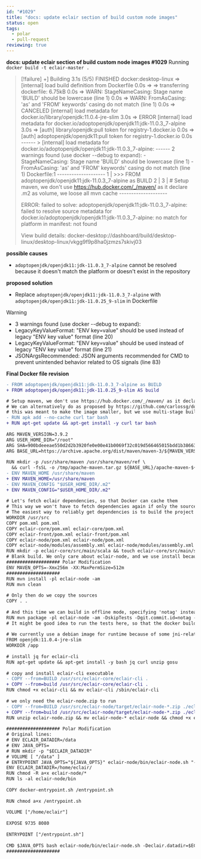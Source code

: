 ```yaml
---
id: "#1029"
title: "docs: update eclair section of build custom node images"
status: open
tags:
  - polar
  - pull-request
reviewing: true
---
```


**docs: update eclair section of build custom node images #1029**
Running `docker build -t eclair-master .`

> [!failure]
> +] Building 3.1s (5/5) FINISHED docker:desktop-linux => [internal] load build definition from Dockerfile 0.0s => => transferring dockerfile: 6.75kB 0.0s 
>  => WARN: StageNameCasing: Stage name 'BUILD' should be lowercase (line 1) 0.0s
>  => WARN: FromAsCasing: 'as' and 'FROM' keywords' casing do not match (line 1) 0.0s 
>  => CANCELED [internal] load metadata for docker.io/library/openjdk:11.0.4-jre-slim 3.0s 
>  => ERROR [internal] load metadata for docker.io/adoptopenjdk/openjdk11:jdk-11.0.3_7-alpine 3.0s 
>  => [auth] library/openjdk:pull token for registry-1.docker.io 0.0s 
>  => [auth] adoptopenjdk/openjdk11:pull token for registry-1.docker.io 0.0s ------ > [internal] load metadata for docker.io/adoptopenjdk/openjdk11:jdk-11.0.3_7-alpine: ------ 2 warnings found (use docker --debug to expand): - StageNameCasing: Stage name 'BUILD' should be lowercase (line 1) - FromAsCasing: 'as' and 'FROM' keywords' casing do not match (line 1) 
> Dockerfile:1 -------------------- 
> 1 | >>> FROM adoptopenjdk/openjdk11:jdk-11.0.3_7-alpine as BUILD 2 | 
> 3 | # Setup maven, we don't use https://hub.docker.com/_/maven/ as it declare .m2 as volume, we loose all mvn cache -------------------- 
> 
> ERROR: failed to solve: adoptopenjdk/openjdk11:jdk-11.0.3_7-alpine: failed to resolve source metadata for docker.io/adoptopenjdk/openjdk11:jdk-11.0.3_7-alpine: no match for platform in manifest: not found 
> 
> View build details: docker-desktop://dashboard/build/desktop-linux/desktop-linux/vkgg9f9p8ha0jzmzs7skivj03

**possible causes**
- `adoptopenjdk/openjdk11:jdk-11.0.3_7-alpine` cannot be resolved because it doesn't match the platform or doesn't exist in the repository
  
**proposed solution**
- Replace `adoptopenjdk/openjdk11:jdk-11.0.3_7-alpine` with `adoptopenjdk/openjdk11:jdk-11.0.25_9-slim` in Dockerfile
  
> [!warning]
> - 3 warnings found (use docker --debug to expand):
> - LegacyKeyValueFormat: "ENV key=value" should be used instead of legacy "ENV key value" format (line 20)
> - LegacyKeyValueFormat: "ENV key=value" should be used instead of legacy "ENV key value" format (line 21)
> - JSONArgsRecommended: JSON arguments recommended for CMD to prevent unintended behavior related to OS signals (line 83)

**Final Docker file revision**

```diff
- FROM adoptopenjdk/openjdk11:jdk-11.0.3_7-alpine as BUILD  
+ FROM adoptopenjdk/openjdk11:jdk-11.0.25_9-slim AS build

# Setup maven, we don't use https://hub.docker.com/_/maven/ as it declare .m2 as volume, we loose all mvn cache  
# We can alternatively do as proposed by https://github.com/carlossg/docker-maven#packaging-a-local-repository-with-the-image  
# this was meant to make the image smaller, but we use multi-stage build so we don't care  
- RUN apk add --no-cache curl tar bash
+ RUN apt-get update && apt-get install -y curl tar bash
  
ARG MAVEN_VERSION=3.9.2  
ARG USER_HOME_DIR="/root"  
ARG SHA=900bdeeeae550d2d2b3920fe0e00e41b0069f32c019d566465015bdd1b3866395cbe016e22d95d25d51d3a5e614af2c83ec9b282d73309f644859bbad08b63db  
ARG BASE_URL=https://archive.apache.org/dist/maven/maven-3/${MAVEN_VERSION}/binaries  
  
RUN mkdir -p /usr/share/maven /usr/share/maven/ref \  
  && curl -fsSL -o /tmp/apache-maven.tar.gz ${BASE_URL}/apache-maven-${MAVEN_VERSION}-bin.tar.gz \  && echo "${SHA}  /tmp/apache-maven.tar.gz" | sha512sum -c - \  && tar -xzf /tmp/apache-maven.tar.gz -C /usr/share/maven --strip-components=1 \  && rm -f /tmp/apache-maven.tar.gz \  && ln -s /usr/share/maven/bin/mvn /usr/bin/mvn  
- ENV MAVEN_HOME /usr/share/maven
+ ENV MAVEN_HOME=/usr/share/maven
- ENV MAVEN_CONFIG "$USER_HOME_DIR/.m2"
+ ENV MAVEN_CONFIG="$USER_HOME_DIR/.m2"  
  
# Let's fetch eclair dependencies, so that Docker can cache them  
# This way we won't have to fetch dependencies again if only the source code changes  
# The easiest way to reliably get dependencies is to build the project with no sources  
WORKDIR /usr/src  
COPY pom.xml pom.xml  
COPY eclair-core/pom.xml eclair-core/pom.xml  
COPY eclair-front/pom.xml eclair-front/pom.xml  
COPY eclair-node/pom.xml eclair-node/pom.xml  
COPY eclair-node/modules/assembly.xml eclair-node/modules/assembly.xml  
RUN mkdir -p eclair-core/src/main/scala && touch eclair-core/src/main/scala/empty.scala  
# Blank build. We only care about eclair-node, and we use install because eclair-node depends on eclair-core  
#################### Polar Modification  
ENV MAVEN_OPTS=-Xmx256m -XX:MaxPermSize=512m  
####################  
RUN mvn install -pl eclair-node -am  
RUN mvn clean  
  
# Only then do we copy the sources  
COPY . .  
  
# And this time we can build in offline mode, specifying 'notag' instead of git commit  
RUN mvn package -pl eclair-node -am -DskipTests -Dgit.commit.id=notag -Dgit.commit.id.abbrev=notag -o  
# It might be good idea to run the tests here, so that the docker build fail if the code is bugged  
  
# We currently use a debian image for runtime because of some jni-related issue with sqlite  
FROM openjdk:11.0.4-jre-slim  
WORKDIR /app  
  
# install jq for eclair-cli  
RUN apt-get update && apt-get install -y bash jq curl unzip gosu  
  
# copy and install eclair-cli executable  
- COPY --from=BUILD /usr/src/eclair-core/eclair-cli . 
+ COPY --from=build /usr/src/eclair-core/eclair-cli .  
RUN chmod +x eclair-cli && mv eclair-cli /sbin/eclair-cli  
  
# we only need the eclair-node.zip to run  
- COPY --from=BUILD /usr/src/eclair-node/target/eclair-node-*.zip ./eclair-node.zip
+ COPY --from=build /usr/src/eclair-node/target/eclair-node-*.zip ./eclair-node.zip 
RUN unzip eclair-node.zip && mv eclair-node-* eclair-node && chmod +x eclair-node/bin/eclair-node.sh  
  
#################### Polar Modification  
# Original lines:  
# ENV ECLAIR_DATADIR=/data  
# ENV JAVA_OPTS=  
# RUN mkdir -p "$ECLAIR_DATADIR"  
# VOLUME [ "/data" ]  
# ENTRYPOINT JAVA_OPTS="${JAVA_OPTS}" eclair-node/bin/eclair-node.sh "-Declair.datadir=${ECLAIR_DATADIR}"  
ENV ECLAIR_DATADIR=/home/eclair/  
RUN chmod -R a+x eclair-node/*  
RUN ls -al eclair-node/bin  
  
COPY docker-entrypoint.sh /entrypoint.sh  
  
RUN chmod a+x /entrypoint.sh  
  
VOLUME ["/home/eclair"]  
  
EXPOSE 9735 8080  
  
ENTRYPOINT ["/entrypoint.sh"]  
  
CMD $JAVA_OPTS bash eclair-node/bin/eclair-node.sh -Declair.datadir=$ECLAIR_DATADIR  
####################  
  
```




